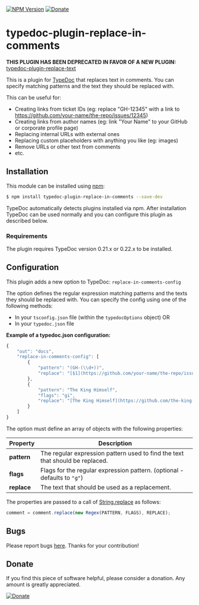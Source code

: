 [![NPM Version](https://badge.fury.io/js/typedoc-plugin-replace-in-comments.svg)](https://badge.fury.io/js/typedoc-plugin-replace-in-comments) [![Donate](https://img.shields.io/badge/Donate-PayPal-green.svg)](https://www.paypal.com/cgi-bin/webscr?cmd=_s-xclick&hosted_button_id=67UU75EUH4S8A)

# typedoc-plugin-replace-in-comments

**THIS PLUGIN HAS BEEN DEPRECATED IN FAVOR OF A NEW PLUGIN:** [typedoc-plugin-replace-text](https://github.com/krisztianb/typedoc-plugin-replace-text)

This is a plugin for [TypeDoc](https://github.com/TypeStrong/typedoc) that replaces text in comments.
You can specify matching patterns and the text they should be replaced with.

This can be useful for:

-   Creating links from ticket IDs (eg: replace "GH-12345" with a link to https://github.com/your-name/the-repo/issues/12345)
-   Creating links from author names (eg: link "Your Name" to your GitHub or corporate profile page)
-   Replacing internal URLs with external ones
-   Replacing custom placeholders with anything you like (eg: images)
-   Remove URLs or other text from comments
-   etc.

## Installation

This module can be installed using [npm](https://www.npmjs.com/package/typedoc-plugin-replace-in-comments):

```sh
$ npm install typedoc-plugin-replace-in-comments --save-dev
```

TypeDoc automatically detects plugins installed via npm. After installation TypeDoc can be used normally and you can
configure this plugin as described below.

### Requirements

The plugin requires TypeDoc version 0.21.x or 0.22.x to be installed.

## Configuration

This plugin adds a new option to TypeDoc: `replace-in-comments-config`

The option defines the regular expression matching patterns and the texts they should be replaced with.
You can specify the config using one of the following methods:

-   In your `tsconfig.json` file (within the `typedocOptions` object) OR
-   In your `typedoc.json` file

**Example of a typedoc.json configuration:**

```javascript
{
    "out": "docs",
    "replace-in-comments-config": [
        {
            "pattern": "(GH-(\\d+))",
            "replace": "[$1](https://github.com/your-name/the-repo/issues/$2)"
        },
        {
            "pattern": "The King Himself",
            "flags": "gi",
            "replace": "[The King Himself](https://github.com/the-king-himself)"
        }
    ]
}
```

The option must define an array of objects with the following properties:

| Property    | Description                                                                   |
| ----------- | ----------------------------------------------------------------------------- |
| **pattern** | The regular expression pattern used to find the text that should be replaced. |
| **flags**   | Flags for the regular expression pattern. (optional - defaults to `"g"`)      |
| **replace** | The text that should be used as a replacement.                                |

The properties are passed to a call of
[String.replace](https://developer.mozilla.org/en-US/docs/Web/JavaScript/Reference/Global_Objects/String/replace)
as follows:

```javascript
comment = comment.replace(new Regex(PATTERN, FLAGS), REPLACE);
```

## Bugs

Please report bugs [here](https://github.com/krisztianb/typedoc-plugin-replace-in-comments/issues).
Thanks for your contribution!

## Donate

If you find this piece of software helpful, please consider a donation. Any amount is greatly appreciated.

[![Donate](https://img.shields.io/badge/Donate-PayPal-green.svg)](https://www.paypal.com/cgi-bin/webscr?cmd=_s-xclick&hosted_button_id=67UU75EUH4S8A)
